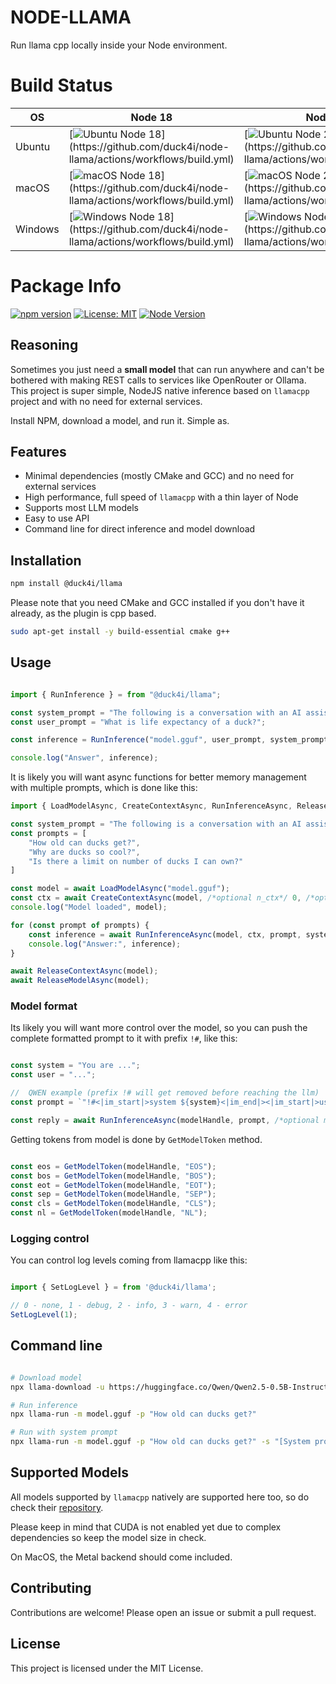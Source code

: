 # NODE-LLAMA

Run llama cpp locally inside your Node environment. 

# Build Status

| OS      | Node 18 | Node 20 | Node 22 |
|---------|---------|---------|---------|
| Ubuntu  | [![Ubuntu Node 18](https://github.com/duck4i/node-llama/actions/workflows/build.yml/badge.svg?branch=main&jobName=build%20(ubuntu-latest%2C%2018.x))](https://github.com/duck4i/node-llama/actions/workflows/build.yml) | [![Ubuntu Node 20](https://github.com/duck4i/node-llama/actions/workflows/build.yml/badge.svg?branch=main&jobName=build%20(ubuntu-latest%2C%2020.x))](https://github.com/duck4i/node-llama/actions/workflows/build.yml) | [![Ubuntu Node 22](https://github.com/duck4i/node-llama/actions/workflows/build.yml/badge.svg?branch=main&jobName=build%20(ubuntu-latest%2C%2022.x))](https://github.com/duck4i/node-llama/actions/workflows/build.yml) |
| macOS   | [![macOS Node 18](https://github.com/duck4i/node-llama/actions/workflows/build.yml/badge.svg?branch=main&jobName=build%20(macos-latest%2C%2018.x))](https://github.com/duck4i/node-llama/actions/workflows/build.yml) | [![macOS Node 20](https://github.com/duck4i/node-llama/actions/workflows/build.yml/badge.svg?branch=main&jobName=build%20(macos-latest%2C%2020.x))](https://github.com/duck4i/node-llama/actions/workflows/build.yml) | [![macOS Node 22](https://github.com/duck4i/node-llama/actions/workflows/build.yml/badge.svg?branch=main&jobName=build%20(macos-latest%2C%2022.x))](https://github.com/duck4i/node-llama/actions/workflows/build.yml) |
| Windows | [![Windows Node 18](https://github.com/duck4i/node-llama/actions/workflows/build.yml/badge.svg?branch=main&jobName=build%20(windows-latest%2C%2018.x))](https://github.com/duck4i/node-llama/actions/workflows/build.yml) | [![Windows Node 20](https://github.com/duck4i/node-llama/actions/workflows/build.yml/badge.svg?branch=main&jobName=build%20(windows-latest%2C%2020.x))](https://github.com/duck4i/node-llama/actions/workflows/build.yml) | [![Windows Node 22](https://github.com/duck4i/node-llama/actions/workflows/build.yml/badge.svg?branch=main&jobName=build%20(windows-latest%2C%2022.x))](https://github.com/duck4i/node-llama/actions/workflows/build.yml) |

# Package Info
[![npm version](https://badge.fury.io/js/@duck4i%2Fllama.svg)](https://badge.fury.io/js/@duck4i%2Fllama)
[![License: MIT](https://img.shields.io/badge/License-MIT-yellow.svg)](https://opensource.org/licenses/MIT)
[![Node Version](https://img.shields.io/node/v/@duck4i/llama)](https://www.npmjs.com/package/@duck4i/llama)

## Reasoning 

Sometimes you just need a **small model** that can run anywhere and can't be bothered with making REST calls to services like OpenRouter or Ollama. 
This project is super simple, NodeJS native inference based on `llamacpp` project and with no need for external services.

Install NPM, download a model, and run it. Simple as.

## Features
 
- Minimal dependencies (mostly CMake and GCC) and no need for external services
- High performance, full speed of `llamacpp` with a thin layer of Node
- Supports most LLM models
- Easy to use API
- Command line for direct inference and model download

## Installation

```sh
npm install @duck4i/llama
```

Please note that you need CMake and GCC installed if you don't have it already, as the plugin is cpp based.

```sh
sudo apt-get install -y build-essential cmake g++
```

## Usage

```javascript

import { RunInference } = from "@duck4i/llama";

const system_prompt = "The following is a conversation with an AI assistant. The assistant is helpful, creative, clever, and very friendly.";
const user_prompt = "What is life expectancy of a duck?";

const inference = RunInference("model.gguf", user_prompt, system_prompt, /*optional*/ 512);

console.log("Answer", inference);

```

It is likely you will want async functions for better memory management with multiple prompts, which is done like this:

```javascript
import { LoadModelAsync, CreateContextAsync, RunInferenceAsync, ReleaseContextAsync, ReleaseModelAsync } = from "@duck4i/llama";

const system_prompt = "The following is a conversation with an AI assistant. The assistant is helpful, creative, clever, and very friendly.";
const prompts = [
    "How old can ducks get?",
    "Why are ducks so cool?",
    "Is there a limit on number of ducks I can own?"
]

const model = await LoadModelAsync("model.gguf");
const ctx = await CreateContextAsync(model, /*optional n_ctx*/ 0, /*optional flash_att*/ true);
console.log("Model loaded", model);

for (const prompt of prompts) {
    const inference = await RunInferenceAsync(model, ctx, prompt, system_prompt, /*optional max tokens*/ 512);
    console.log("Answer:", inference);
}

await ReleaseContextAsync(model);
await ReleaseModelAsync(model);

```

### Model format

Its likely you will want more control over the model, so you can push the complete formatted prompt to it with prefix `!#`, like this:

```javascript

const system = "You are ...";
const user = "...";

//  QWEN example (prefix !# will get removed before reaching the llm)
const prompt = `"!#<|im_start|>system ${system}<|im_end|><|im_start|>user ${user}<|im_end|><|im_start|>assistant"`;

const reply = await RunInferenceAsync(modelHandle, prompt, /*optional max token*/ 128)

```

Getting tokens from model is done by `GetModelToken` method.

```javascript

const eos = GetModelToken(modelHandle, "EOS");
const bos = GetModelToken(modelHandle, "BOS");
const eot = GetModelToken(modelHandle, "EOT");
const sep = GetModelToken(modelHandle, "SEP");
const cls = GetModelToken(modelHandle, "CLS");
const nl = GetModelToken(modelHandle, "NL");

```

### Logging control

You can control log levels coming from llamacpp like this:

```javascript

import { SetLogLevel } = from '@duck4i/llama';

// 0 - none, 1 - debug, 2 - info, 3 - warn, 4 - error
SetLogLevel(1);

```

## Command line 

```bash

# Download model
npx llama-download -u https://huggingface.co/Qwen/Qwen2.5-0.5B-Instruct-GGUF/resolve/main/qwen2.5-0.5b-instruct-fp16.gguf?download=true -p model.gguf

# Run inference
npx llama-run -m model.gguf -p "How old can ducks get?"

# Run with system prompt
npx llama-run -m model.gguf -p "How old can ducks get?" -s "[System prompt...]"

```

## Supported Models

All models supported by `llamacpp` natively are supported here too, so do check their [repository](https://github.com/ggerganov/llama.cpp).

Please keep in mind that CUDA is not enabled yet due to complex dependencies so keep the model size in check.

On MacOS, the Metal backend should come included.

## Contributing

Contributions are welcome! Please open an issue or submit a pull request.

## License

This project is licensed under the MIT License.

